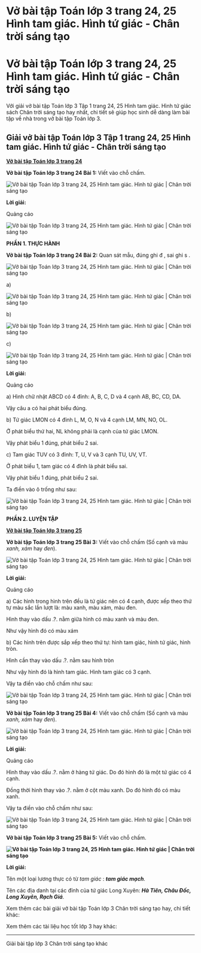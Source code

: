 # Vở bài tập Toán lớp 3 trang 24, 25 Hình tam giác. Hình tứ giác - Chân trời sáng tạo

# Vở bài tập Toán lớp 3 trang 24, 25 Hình tam giác. Hình tứ giác - Chân trời sáng tạo

Với giải vở bài tập Toán lớp 3 Tập 1 trang 24, 25 Hình tam giác. Hình tứ giác sách Chân trời sáng tạo hay nhất, chi tiết sẽ giúp học sinh dễ dàng làm bài tập về nhà trong vở bài tập Toán lớp 3.

## Giải vở bài tập Toán lớp 3 Tập 1 trang 24, 25 Hình tam giác. Hình tứ giác - Chân trời sáng tạo

[**Vở bài tập Toán lớp 3 trang 24**](https://vietjack.com/vbt-toan-3-ct/vbt-toan-lop-3-trang-24-tap-1.jsp)

**Vở bài tập Toán lớp 3 trang 24 Bài 1:** Viết vào chỗ chấm.

![Vở bài tập Toán lớp 3 trang 24, 25 Hình tam giác. Hình tứ giác | Chân trời sáng tạo](https://vietjack.com/vbt-toan-3-ct/images/hinh-tam-giac-hinh-tu-giac-142398.PNG)

**Lời giải:**

Quảng cáo

![Vở bài tập Toán lớp 3 trang 24, 25 Hình tam giác. Hình tứ giác | Chân trời sáng tạo](https://vietjack.com/vbt-toan-3-ct/images/hinh-tam-giac-hinh-tu-giac-142396.PNG)

**PHẦN 1. THỰC HÀNH**

**Vở bài tập Toán lớp 3 trang 24 Bài 2:** Quan sát mẫu, đúng ghi đ , sai ghi s .

![Vở bài tập Toán lớp 3 trang 24, 25 Hình tam giác. Hình tứ giác | Chân trời sáng tạo](https://vietjack.com/vbt-toan-3-ct/images/hinh-tam-giac-hinh-tu-giac-142393.PNG)

a) 

![Vở bài tập Toán lớp 3 trang 24, 25 Hình tam giác. Hình tứ giác | Chân trời sáng tạo](https://vietjack.com/vbt-toan-3-ct/images/hinh-tam-giac-hinh-tu-giac-142392.PNG)

b) 

![Vở bài tập Toán lớp 3 trang 24, 25 Hình tam giác. Hình tứ giác | Chân trời sáng tạo](https://vietjack.com/vbt-toan-3-ct/images/hinh-tam-giac-hinh-tu-giac-142391.PNG)

c) 

![Vở bài tập Toán lớp 3 trang 24, 25 Hình tam giác. Hình tứ giác | Chân trời sáng tạo](https://vietjack.com/vbt-toan-3-ct/images/hinh-tam-giac-hinh-tu-giac-142390.PNG)

**Lời giải:**

Quảng cáo

a) Hình chữ nhật ABCD có 4 đỉnh: A, B, C, D và 4 cạnh AB, BC, CD, DA.

Vậy câu a có hai phát biểu đúng.

b) Tứ giác LMON có 4 đỉnh L, M, O, N và 4 cạnh LM, MN, NO, OL.

Ở phát biểu thứ hai, NL không phải là cạnh của tứ giác LMON.

Vậy phát biểu 1 đúng, phát biểu 2 sai.

c) Tam giác TUV có 3 đỉnh: T, U, V và 3 cạnh TU, UV, VT.

Ở phát biểu 1, tam giác có 4 đỉnh là phát biểu sai.

Vậy phát biểu 1 đúng, phát biểu 2 sai.

Ta điền vào ô trống như sau:

![Vở bài tập Toán lớp 3 trang 24, 25 Hình tam giác. Hình tứ giác | Chân trời sáng tạo](https://vietjack.com/vbt-toan-3-ct/images/hinh-tam-giac-hinh-tu-giac-142394.PNG)

**PHẦN 2. LUYỆN TẬP**

[**Vở bài tập Toán lớp 3 trang 25**](https://vietjack.com/vbt-toan-3-ct/vbt-toan-lop-3-trang-25-tap-1.jsp)

**Vở bài tập Toán lớp 3 trang 25 Bài 3:** Viết vào chỗ chấm (Số cạnh và màu _xanh, xám_ hay _đen_).

![Vở bài tập Toán lớp 3 trang 24, 25 Hình tam giác. Hình tứ giác | Chân trời sáng tạo](https://vietjack.com/vbt-toan-3-ct/images/hinh-tam-giac-hinh-tu-giac-142395.PNG)

**Lời giải:**

Quảng cáo

a) Các hình trong hình trên đều là tứ giác nên có 4 cạnh, được xếp theo thứ tự màu sắc lần lượt là: màu xanh, màu xám, màu đen.

Hình thay vào dấu .?. nằm giữa hình có màu xanh và màu đen. 

Như vậy hình đó có màu xám

b) Các hình trên được sắp xếp theo thứ tự: hình tam giác, hình tứ giác, hình tròn. 

Hình cần thay vào dấu .?. nằm sau hình tròn

Như vậy hình đó là hình tam giác. Hình tam giác có 3 cạnh.

Vậy ta điền vào chỗ chấm như sau:

![Vở bài tập Toán lớp 3 trang 24, 25 Hình tam giác. Hình tứ giác | Chân trời sáng tạo](https://vietjack.com/vbt-toan-3-ct/images/hinh-tam-giac-hinh-tu-giac-142397.PNG)

**Vở bài tập Toán lớp 3 trang 25 Bài 4:** Viết vào chỗ chấm (Số cạnh và màu _xanh, xám_ hay _đen_).

![Vở bài tập Toán lớp 3 trang 24, 25 Hình tam giác. Hình tứ giác | Chân trời sáng tạo](https://vietjack.com/vbt-toan-3-ct/images/hinh-tam-giac-hinh-tu-giac-142400.PNG)

  


**Lời giải:**

Quảng cáo

Hình thay vào dấu .?. nằm ở hàng tứ giác. Do đó hình đó là một tứ giác có 4 cạnh.

Đồng thời hình thay vào .?. nằm ở cột màu xanh. Do đó hình đó có màu xanh.

Vậy ta điền vào chỗ chấm như sau:

![Vở bài tập Toán lớp 3 trang 24, 25 Hình tam giác. Hình tứ giác | Chân trời sáng tạo](https://vietjack.com/vbt-toan-3-ct/images/hinh-tam-giac-hinh-tu-giac-142399.PNG)

**Vở bài tập Toán lớp 3 trang 25 Bài 5:** Viết vào chỗ chấm.

**![Vở bài tập Toán lớp 3 trang 24, 25 Hình tam giác. Hình tứ giác | Chân trời sáng tạo](https://vietjack.com/vbt-toan-3-ct/images/hinh-tam-giac-hinh-tu-giac-142401.PNG)**

**Lời giải:**

Tên một loại lương thực có từ _tam giác_ : **_tam giác mạch_**.

Tên các địa danh tại các đỉnh của tứ giác Long Xuyên: **_Hà Tiên, Châu Đốc, Long Xuyên, Rạch Giá_**.

Xem thêm các bài giải vở bài tập Toán lớp 3 Chân trời sáng tạo hay, chi tiết khác:

Xem thêm các tài liệu học tốt lớp 3 hay khác:

* * *

Giải bài tập lớp 3 Chân trời sáng tạo khác
